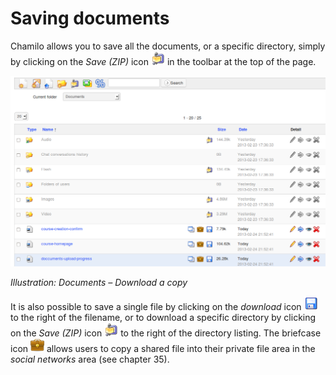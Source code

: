 # Saving documents

Chamilo allows you to save all the documents, or a specific directory, simply by clicking on the _Save \(ZIP\)_ icon ![](../../.gitbook/assets/graphics120.png) in the toolbar at the top of the page.

![](../../.gitbook/assets/images44%20%282%29.png)

_Illustration: Documents – Download a copy_

It is also possible to save a single file by clicking on the _download_ icon ![](../../.gitbook/assets/graphics123.png) to the right of the filename, or to download a specific directory by clicking on the _Save \(ZIP\)_ icon ![](../../.gitbook/assets/graphics121.png) to the right of the directory listing. The briefcase icon ![](../../.gitbook/assets/graphics124.png) allows users to copy a shared file into their private file area in the _social networks_ area \(see chapter 35\).

